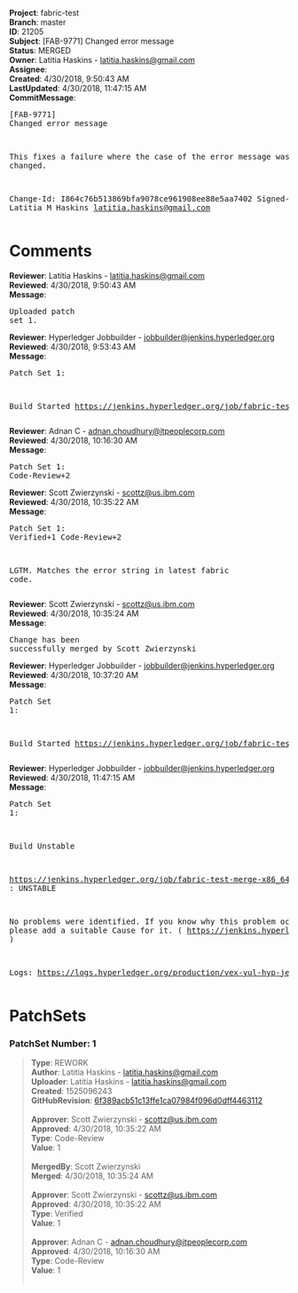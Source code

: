 <strong>Project</strong>: fabric-test<br><strong>Branch</strong>: master<br><strong>ID</strong>: 21205<br><strong>Subject</strong>: [FAB-9771] Changed error message<br><strong>Status</strong>: MERGED<br><strong>Owner</strong>: Latitia Haskins - latitia.haskins@gmail.com<br><strong>Assignee</strong>:<br><strong>Created</strong>: 4/30/2018, 9:50:43 AM<br><strong>LastUpdated</strong>: 4/30/2018, 11:47:15 AM<br><strong>CommitMessage</strong>:<br><pre>[FAB-9771] Changed error message

This fixes a failure where the case of the error message was
changed.

Change-Id: I864c76b513869bfa9078ce961908ee88e5aa7402
Signed-off-by: Latitia M Haskins <latitia.haskins@gmail.com>
</pre><h1>Comments</h1><strong>Reviewer</strong>: Latitia Haskins - latitia.haskins@gmail.com<br><strong>Reviewed</strong>: 4/30/2018, 9:50:43 AM<br><strong>Message</strong>: <pre>Uploaded patch set 1.</pre><strong>Reviewer</strong>: Hyperledger Jobbuilder - jobbuilder@jenkins.hyperledger.org<br><strong>Reviewed</strong>: 4/30/2018, 9:53:43 AM<br><strong>Message</strong>: <pre>Patch Set 1:

Build Started https://jenkins.hyperledger.org/job/fabric-test-verify-x86_64/1158/</pre><strong>Reviewer</strong>: Adnan C - adnan.choudhury@itpeoplecorp.com<br><strong>Reviewed</strong>: 4/30/2018, 10:16:30 AM<br><strong>Message</strong>: <pre>Patch Set 1: Code-Review+2</pre><strong>Reviewer</strong>: Scott Zwierzynski - scottz@us.ibm.com<br><strong>Reviewed</strong>: 4/30/2018, 10:35:22 AM<br><strong>Message</strong>: <pre>Patch Set 1: Verified+1 Code-Review+2

LGTM. Matches the error string in latest fabric code.</pre><strong>Reviewer</strong>: Scott Zwierzynski - scottz@us.ibm.com<br><strong>Reviewed</strong>: 4/30/2018, 10:35:24 AM<br><strong>Message</strong>: <pre>Change has been successfully merged by Scott Zwierzynski</pre><strong>Reviewer</strong>: Hyperledger Jobbuilder - jobbuilder@jenkins.hyperledger.org<br><strong>Reviewed</strong>: 4/30/2018, 10:37:20 AM<br><strong>Message</strong>: <pre>Patch Set 1:

Build Started https://jenkins.hyperledger.org/job/fabric-test-merge-x86_64/254/</pre><strong>Reviewer</strong>: Hyperledger Jobbuilder - jobbuilder@jenkins.hyperledger.org<br><strong>Reviewed</strong>: 4/30/2018, 11:47:15 AM<br><strong>Message</strong>: <pre>Patch Set 1:

Build Unstable 

https://jenkins.hyperledger.org/job/fabric-test-merge-x86_64/254/ : UNSTABLE

No problems were identified. If you know why this problem occurred, please add a suitable Cause for it. ( https://jenkins.hyperledger.org/job/fabric-test-merge-x86_64/254/ )

Logs: https://logs.hyperledger.org/production/vex-yul-hyp-jenkins-3/fabric-test-merge-x86_64/254</pre><h1>PatchSets</h1><h3>PatchSet Number: 1</h3><blockquote><strong>Type</strong>: REWORK<br><strong>Author</strong>: Latitia Haskins - latitia.haskins@gmail.com<br><strong>Uploader</strong>: Latitia Haskins - latitia.haskins@gmail.com<br><strong>Created</strong>: 1525096243<br><strong>GitHubRevision</strong>: [6f389acb51c13ffe1ca07984f096d0dff4463112](https://github.com/hyperledger/fabric-test/commit/6f389acb51c13ffe1ca07984f096d0dff4463112)<br><br><strong>Approver</strong>: Scott Zwierzynski - scottz@us.ibm.com<br><strong>Approved</strong>: 4/30/2018, 10:35:22 AM<br><strong>Type</strong>: Code-Review<br><strong>Value</strong>: 1<br><br><strong>MergedBy</strong>: Scott Zwierzynski<br><strong>Merged</strong>: 4/30/2018, 10:35:24 AM<br><br><strong>Approver</strong>: Scott Zwierzynski - scottz@us.ibm.com<br><strong>Approved</strong>: 4/30/2018, 10:35:22 AM<br><strong>Type</strong>: Verified<br><strong>Value</strong>: 1<br><br><strong>Approver</strong>: Adnan C - adnan.choudhury@itpeoplecorp.com<br><strong>Approved</strong>: 4/30/2018, 10:16:30 AM<br><strong>Type</strong>: Code-Review<br><strong>Value</strong>: 1<br><br></blockquote>